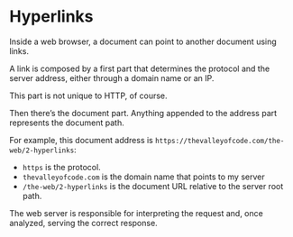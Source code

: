 # Hyperlinks

Inside a web browser, a document can point to another document using links.

A link is composed by a first part that determines the protocol and the server address, either through a domain name or an IP.

This part is not unique to HTTP, of course.

Then there’s the document part. Anything appended to the address part represents the document path.

For example, this document address is `https://thevalleyofcode.com/the-web/2-hyperlinks`:

* `https` is the protocol.
* `thevalleyofcode.com` is the domain name that points to my server
* `/the-web/2-hyperlinks` is the document URL relative to the server root path.

The web server is responsible for interpreting the request and, once analyzed, serving the correct response.
